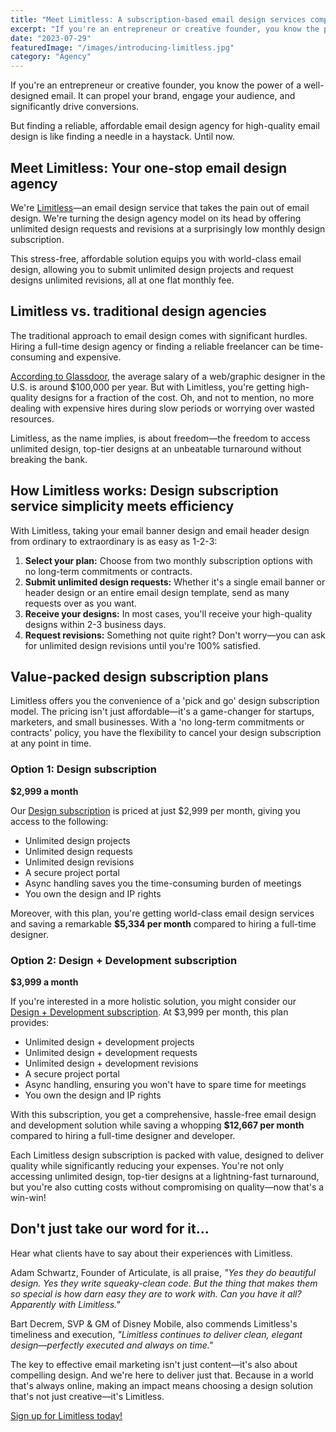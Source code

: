 ```yaml
---
title: "Meet Limitless: A subscription-based email design services company"
excerpt: "If you're an entrepreneur or creative founder, you know the power of a well-designed email. It can propel your brand, engage your audience, and significantly drive conversions. But finding a reliable, affordable email design agency for high-quality email design is like finding a needle in a haystack. Until now."
date: "2023-07-29"
featuredImage: "/images/introducing-limitless.jpg"
category: "Agency"
---
```


If you're an entrepreneur or creative founder, you know the power of a well-designed email. It can propel your brand, engage your audience, and significantly drive conversions.

But finding a reliable, affordable email design agency for high-quality email design is like finding a needle in a haystack. Until now.

## Meet Limitless: Your one-stop email design agency

We're [Limitless](https://limitless.email)—an email design service that takes the pain out of email design. We're turning the design agency model on its head by offering unlimited design requests and revisions at a surprisingly low monthly design subscription.

This stress-free, affordable solution equips you with world-class email design, allowing you to submit unlimited design projects and request designs unlimited revisions, all at one flat monthly fee.

## Limitless vs. traditional design agencies

The traditional approach to email design comes with significant hurdles. Hiring a full-time design agency or finding a reliable freelancer can be time-consuming and expensive.

[According to Glassdoor](https://www.glassdoor.com/Job/web-designer-jobs-SRCH_KO0,12.htm?minSalary=100000&maxSalary=137000), the average salary of a web/graphic designer in the U.S. is around $100,000 per year. But with Limitless, you're getting high-quality designs for a fraction of the cost. Oh, and not to mention, no more dealing with expensive hires during slow periods or worrying over wasted resources.

Limitless, as the name implies, is about freedom—the freedom to access unlimited design, top-tier designs at an unbeatable turnaround without breaking the bank.

## How Limitless works: Design subscription service simplicity meets efficiency

With Limitless, taking your email banner design and email header design from ordinary to extraordinary is as easy as 1-2-3:

1. **Select your plan:** Choose from two monthly subscription options with no long-term commitments or contracts.
2. **Submit unlimited design requests:** Whether it's a single email banner or header design or an entire email design template, send as many requests over as you want.
3. **Receive your designs:** In most cases, you'll receive your high-quality designs within 2-3 business days.
4. **Request revisions:** Something not quite right? Don't worry—you can ask for unlimited design revisions until you're 100% satisfied.

## Value-packed design subscription plans

Limitless offers you the convenience of a 'pick and go' design subscription model. The pricing isn't just affordable—it's a game-changer for startups, marketers, and small businesses. With a 'no long-term commitments or contracts' policy, you have the flexibility to cancel your design subscription at any point in time.

### Option 1: Design subscription
**$2,999 a month**

Our [Design subscription](/#pricing) is priced at just $2,999 per month, giving you access to the following:

- Unlimited design projects
- Unlimited design requests
- Unlimited design revisions
- A secure project portal
- Async handling saves you the time-consuming burden of meetings
- You own the design and IP rights

Moreover, with this plan, you're getting world-class email design services and saving a remarkable **$5,334 per month** compared to hiring a full-time designer.

### Option 2: Design + Development subscription
**$3,999 a month**

If you're interested in a more holistic solution, you might consider our [Design + Development subscription](/#pricing). At $3,999 per month, this plan provides:

- Unlimited design + development projects
- Unlimited design + development requests
- Unlimited design + development revisions
- A secure project portal
- Async handling, ensuring you won't have to spare time for meetings
- You own the design and IP rights

With this subscription, you get a comprehensive, hassle-free email design and development solution while saving a whopping **$12,667 per month** compared to hiring a full-time designer and developer.

Each Limitless design subscription is packed with value, designed to deliver quality while significantly reducing your expenses. You're not only accessing unlimited design, top-tier designs at a lightning-fast turnaround, but you're also cutting costs without compromising on quality—now that's a win-win!

## Don't just take our word for it...

Hear what clients have to say about their experiences with Limitless.

Adam Schwartz, Founder of Articulate, is all praise, *"Yes they do beautiful design. Yes they write squeaky-clean code. But the thing that makes them so special is how darn easy they are to work with. Can you have it all? Apparently with Limitless."*

Bart Decrem, SVP & GM of Disney Mobile, also commends Limitless's timeliness and execution, *"Limitless continues to deliver clean, elegant design—perfectly executed and always on time."*

The key to effective email marketing isn't just content—it's also about compelling design. And we're here to deliver just that. Because in a world that's always online, making an impact means choosing a design solution that's not just creative—it's Limitless.

[Sign up for Limitless today!](/#pricing)